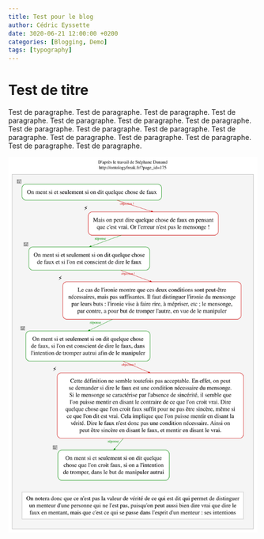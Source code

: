 ```yaml
---
title: Test pour le blog
author: Cédric Eyssette
date: 3020-06-21 12:00:00 +0200
categories: [Blogging, Demo]
tags: [typography]
---
```


# Test de titre

Test de paragraphe. Test de paragraphe. Test de paragraphe. Test de paragraphe. Test de paragraphe. Test de paragraphe. Test de paragraphe. Test de paragraphe. Test de paragraphe. Test de paragraphe. Test de paragraphe. Test de paragraphe. Test de paragraphe. Test de paragraphe. Test de paragraphe. Test de paragraphe. 

![](https://raw.githubusercontent.com/eyssette/graphviz-examples/master/debating/definition-mensonge.svg)